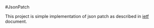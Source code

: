 #JsonPatch

This project  is simple implementation of json patch as described in [ietf](https://tools.ietf.org/html/rfc6902 "JavaScript Object Notation (JSON) Patch") document.

